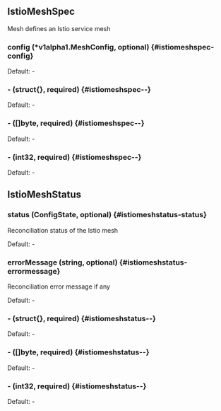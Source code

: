 ## IstioMeshSpec

Mesh defines an Istio service mesh

<!-- crd generation tags
+cue-gen:IstioMesh:groupName:servicemesh.cisco.com
+cue-gen:IstioMesh:version:v1alpha1
+cue-gen:IstioMesh:storageVersion
+cue-gen:IstioMesh:annotations:helm.sh/resource-policy=keep
+cue-gen:IstioMesh:subresource:status
+cue-gen:IstioMesh:scope:Namespaced
+cue-gen:IstioMesh:resource:shortNames="im,imesh",plural="istiomeshes"
+cue-gen:IstioMesh:printerColumn:name="Age",type="date",JSONPath=".metadata.creationTimestamp"
+cue-gen:IstioMesh:preserveUnknownFields:false
-->

<!-- go code generation tags
+genclient
+k8s:deepcopy-gen=true
-->

### config (*v1alpha1.MeshConfig, optional) {#istiomeshspec-config}

Default: -

### - (struct{}, required) {#istiomeshspec--}

Default: -

### - ([]byte, required) {#istiomeshspec--}

Default: -

### - (int32, required) {#istiomeshspec--}

Default: -


## IstioMeshStatus

<!-- go code generation tags
+genclient
+k8s:deepcopy-gen=true
-->

### status (ConfigState, optional) {#istiomeshstatus-status}

Reconciliation status of the Istio mesh 

Default: -

### errorMessage (string, optional) {#istiomeshstatus-errormessage}

Reconciliation error message if any 

Default: -

### - (struct{}, required) {#istiomeshstatus--}

Default: -

### - ([]byte, required) {#istiomeshstatus--}

Default: -

### - (int32, required) {#istiomeshstatus--}

Default: -


